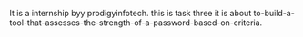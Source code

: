 It is a internship byy prodigyinfotech. this is task three it is about to-build-a-tool-that-assesses-the-strength-of-a-password-based-on-criteria.
